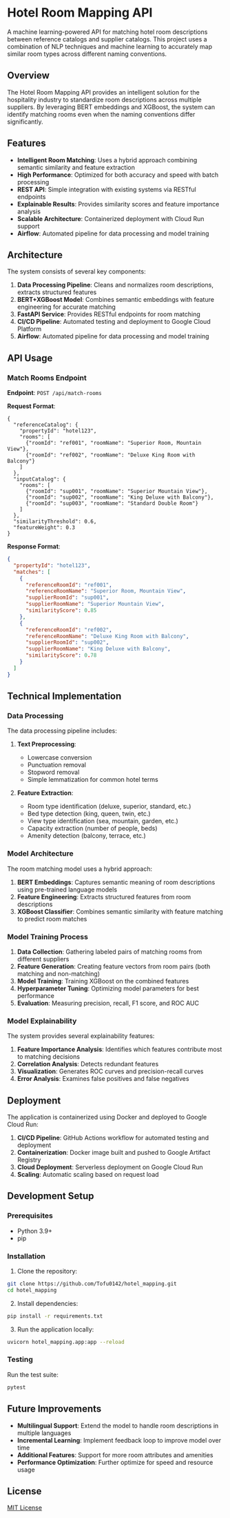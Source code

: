 # Hotel Room Mapping API

A machine learning-powered API for matching hotel room descriptions between reference catalogs and supplier catalogs. This project uses a combination of NLP techniques and machine learning to accurately map similar room types across different naming conventions.

## Overview

The Hotel Room Mapping API provides an intelligent solution for the hospitality industry to standardize room descriptions across multiple suppliers. By leveraging BERT embeddings and XGBoost, the system can identify matching rooms even when the naming conventions differ significantly.

## Features

- **Intelligent Room Matching**: Uses a hybrid approach combining semantic similarity and feature extraction
- **High Performance**: Optimized for both accuracy and speed with batch processing
- **REST API**: Simple integration with existing systems via RESTful endpoints
- **Explainable Results**: Provides similarity scores and feature importance analysis
- **Scalable Architecture**: Containerized deployment with Cloud Run support
- **Airflow**: Automated pipeline for data processing and model training

## Architecture

The system consists of several key components:

1. **Data Processing Pipeline**: Cleans and normalizes room descriptions, extracts structured features
2. **BERT+XGBoost Model**: Combines semantic embeddings with feature engineering for accurate matching
3. **FastAPI Service**: Provides RESTful endpoints for room matching
4. **CI/CD Pipeline**: Automated testing and deployment to Google Cloud Platform
5. **Airflow**: Automated pipeline for data processing and model training
## API Usage

### Match Rooms Endpoint

**Endpoint**: `POST /api/match-rooms`

**Request Format**:

```
{
  "referenceCatalog": {
    "propertyId": "hotel123",
    "rooms": [
      {"roomId": "ref001", "roomName": "Superior Room, Mountain View"},
      {"roomId": "ref002", "roomName": "Deluxe King Room with Balcony"}
    ]
  },
  "inputCatalog": {
    "rooms": [
      {"roomId": "sup001", "roomName": "Superior Mountain View"},
      {"roomId": "sup002", "roomName": "King Deluxe with Balcony"},
      {"roomId": "sup003", "roomName": "Standard Double Room"}
    ]
  },
  "similarityThreshold": 0.6,
  "featureWeight": 0.3
}
```

**Response Format**:
```json
{
  "propertyId": "hotel123",
  "matches": [
    {
      "referenceRoomId": "ref001",
      "referenceRoomName": "Superior Room, Mountain View",
      "supplierRoomId": "sup001",
      "supplierRoomName": "Superior Mountain View",
      "similarityScore": 0.85
    },
    {
      "referenceRoomId": "ref002",
      "referenceRoomName": "Deluxe King Room with Balcony",
      "supplierRoomId": "sup002",
      "supplierRoomName": "King Deluxe with Balcony",
      "similarityScore": 0.78
    }
  ]
}
```

## Technical Implementation

### Data Processing

The data processing pipeline includes:

1. **Text Preprocessing**:
   - Lowercase conversion
   - Punctuation removal
   - Stopword removal
   - Simple lemmatization for common hotel terms

2. **Feature Extraction**:
   - Room type identification (deluxe, superior, standard, etc.)
   - Bed type detection (king, queen, twin, etc.)
   - View type identification (sea, mountain, garden, etc.)
   - Capacity extraction (number of people, beds)
   - Amenity detection (balcony, terrace, etc.)

### Model Architecture

The room matching model uses a hybrid approach:

1. **BERT Embeddings**: Captures semantic meaning of room descriptions using pre-trained language models
2. **Feature Engineering**: Extracts structured features from room descriptions
3. **XGBoost Classifier**: Combines semantic similarity with feature matching to predict room matches

### Model Training Process

1. **Data Collection**: Gathering labeled pairs of matching rooms from different suppliers
2. **Feature Generation**: Creating feature vectors from room pairs (both matching and non-matching)
3. **Model Training**: Training XGBoost on the combined features
4. **Hyperparameter Tuning**: Optimizing model parameters for best performance
5. **Evaluation**: Measuring precision, recall, F1 score, and ROC AUC

### Model Explainability

The system provides several explainability features:

1. **Feature Importance Analysis**: Identifies which features contribute most to matching decisions
2. **Correlation Analysis**: Detects redundant features
3. **Visualization**: Generates ROC curves and precision-recall curves
4. **Error Analysis**: Examines false positives and false negatives

## Deployment

The application is containerized using Docker and deployed to Google Cloud Run:

1. **CI/CD Pipeline**: GitHub Actions workflow for automated testing and deployment
2. **Containerization**: Docker image built and pushed to Google Artifact Registry
3. **Cloud Deployment**: Serverless deployment on Google Cloud Run
4. **Scaling**: Automatic scaling based on request load

## Development Setup

### Prerequisites

- Python 3.9+
- pip

### Installation

1. Clone the repository:
```bash
git clone https://github.com/Tofu0142/hotel_mapping.git
cd hotel_mapping
```

2. Install dependencies:
```bash
pip install -r requirements.txt
```

3. Run the application locally:
```bash
uvicorn hotel_mapping.app:app --reload
```

### Testing

Run the test suite:
```bash
pytest
```

## Future Improvements

- **Multilingual Support**: Extend the model to handle room descriptions in multiple languages
- **Incremental Learning**: Implement feedback loop to improve model over time
- **Additional Features**: Support for more room attributes and amenities
- **Performance Optimization**: Further optimize for speed and resource usage

## License

[MIT License](LICENSE)